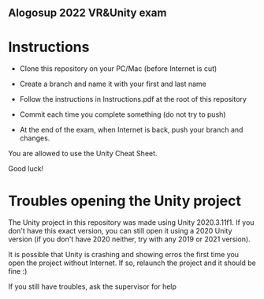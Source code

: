 ## Alogosup 2022 VR&Unity exam

# Instructions
- Clone this repository on your PC/Mac (before Internet is cut)

- Create a branch and name it with your first and last name

- Follow the instructions in Instructions.pdf at the root of this repository

- Commit each time you complete something (do not try to push)

- At the end of the exam, when Internet is back, push your branch and changes.

You are allowed to use the Unity Cheat Sheet.

Good luck!


# Troubles opening the Unity project
The Unity project in this repository was made using Unity 2020.3.11f1. If you don't have this exact version, you can still open it using a 2020 Unity version (if you don't have 2020 neither, try with any 2019 or 2021 version).

It is possible that Unity is crashing and showing erros the first time you open the project without Internet. If so, relaunch the project and it should be fine :)

If you still have troubles, ask the supervisor for help
